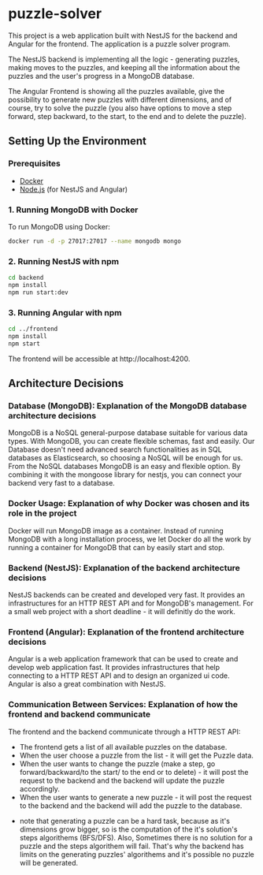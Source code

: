 # puzzle-solver

This project is a web application built with NestJS for the backend and Angular for the frontend.
The application is a puzzle solver program.

The NestJS backend is implementing all the logic - generating puzzles, making moves to the puzzles, and keeping all the information about the puzzles and the user's progress in a MongoDB database.

The Angular Frontend is showing all the puzzles available, give the possibility to generate new puzzles with different dimensions, and of course, try to solve the puzzle (you also have options to move a step forward, step backward, to the start, to the end and to delete the puzzle).

## Setting Up the Environment

### Prerequisites

-   [Docker](https://www.docker.com/)
-   [Node.js](https://nodejs.org/) (for NestJS and Angular)

### 1. Running MongoDB with Docker

To run MongoDB using Docker:

```bash
docker run -d -p 27017:27017 --name mongodb mongo
```

### 2. Running NestJS with npm

```bash
cd backend
npm install
npm run start:dev
```

### 3. Running Angular with npm

```bash
cd ../frontend
npm install
npm start
```

The frontend will be accessible at http://localhost:4200.

## Architecture Decisions

### Database (MongoDB): Explanation of the MongoDB database architecture decisions

MongoDB is a NoSQL general-purpose database suitable for various data types.
With MongoDB, you can create flexible schemas, fast and easily.
Our Database doesn't need advanced search functionalities as in SQL databases as Elasticsearch, so choosing a NoSQL will be enough for us.
From the NoSQL databases MongoDB is an easy and flexible option. By combining it with the mongoose library for nestjs, you can connect your backend very fast to a database.

### Docker Usage: Explanation of why Docker was chosen and its role in the project

Docker will run MongoDB image as a container.
Instead of running MongoDB with a long installation process, we let Docker do all the work by running a container for MongoDB that can by easily start and stop.

### Backend (NestJS): Explanation of the backend architecture decisions

NestJS backends can be created and developed very fast.
It provides an infrastructures for an HTTP REST API and for MongoDB's management.
For a small web project with a short deadline - it will definitly do the work.

### Frontend (Angular): Explanation of the frontend architecture decisions

Angular is a web application framework that can be used to create and develop web application fast.
It provides infrastructures that help connecting to a HTTP REST API and to design an organized ui code.
Angular is also a great combination with NestJS.

### Communication Between Services: Explanation of how the frontend and backend communicate

The frontend and the backend communicate through a HTTP REST API:

-   The frontend gets a list of all available puzzles on the database.
-   When the user choose a puzzle from the list - it will get the Puzzle data.
-   When the user wants to change the puzzle (make a step, go forward/backward/to the start/ to the end or to delete) - it will post the request to the backend and the backend will update the puzzle accordingly.
-   When the user wants to generate a new puzzle - it will post the request to the backend and the backend will add the puzzle to the database.

*   note that generating a puzzle can be a hard task, because as it's dimensions grow bigger, so is the computation of the it's solution's steps algorithems (BFS/DFS). Also, Sometimes there is no solution for a puzzle and the steps algorithem will fail. That's why the backend has limits on the generating puzzles' algorithems and it's possible no puzzle will be generated.
